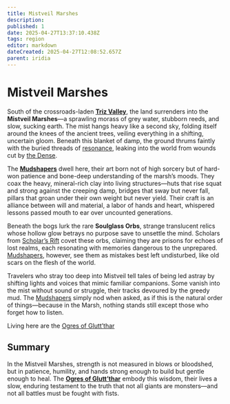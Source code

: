```yaml
---
title: Mistveil Marshes
description: 
published: 1
date: 2025-04-27T13:37:10.438Z
tags: region
editor: markdown
dateCreated: 2025-04-27T12:08:52.657Z
parent: iridia
---
```


# Mistveil Marshes

South of the crossroads-laden **[Triz Valley](/geography/settlement/city/triz-valley.md)**, the land surrenders into the **Mistveil Marshes**—a sprawling morass of grey water, stubborn reeds, and slow, sucking earth. The mist hangs heavy like a second sky, folding itself around the knees of the ancient trees, veiling everything in a shifting, uncertain gloom. Beneath this blanket of damp, the ground thrums faintly with the buried threads of [resonance](/structure/mechanic/resonance.md), leaking into the world from wounds cut by [the Dense](/geography/realm/the-dense.md).

The **[Mudshapers](/structure/society/profession/mudshaper.md)** dwell here, their art born not of high sorcery but of hard-won patience and bone-deep understanding of the marsh’s moods. They coax the heavy, mineral-rich clay into living structures—huts that rise squat and strong against the creeping damp, bridges that sway but never fall, pillars that groan under their own weight but never yield. Their craft is an alliance between will and material, a labor of hands and heart, whispered lessons passed mouth to ear over uncounted generations.

Beneath the bogs lurk the rare **Soulglass Orbs**, strange translucent relics whose hollow glow betrays no purpose save to unsettle the mind. Scholars from [Scholar’s Rift](/geography/settlement/enclave/scholars-rift/scholars-rift.md) covet these orbs, claiming they are prisons for echoes of lost realms, each resonating with memories dangerous to the unprepared. [Mudshapers](/structure/society/profession/mudshaper.md), however, see them as mistakes best left undisturbed, like old scars on the flesh of the world.

Travelers who stray too deep into Mistveil tell tales of being led astray by shifting lights and voices that mimic familiar companions. Some vanish into the mist without sound or struggle, their tracks devoured by the greedy mud. The [Mudshapers](/structure/society/profession/mudshaper.md) simply nod when asked, as if this is the natural order of things—because in the Marsh, nothing stands still except those who forget how to listen.

Living here are the [Ogres of Glutt’thar](/structure/society/ogres-of-glutt-thar.md)

## Summary
In the Mistveil Marshes, strength is not measured in blows or bloodshed, but in patience, humility, and hands strong enough to build but gentle enough to heal. The **[Ogres of Glutt’thar](/structure/society/ogres-of-glutt-thar.md)** embody this wisdom, their lives a slow, enduring testament to the truth that not all giants are monsters—and not all battles must be fought with fists.

